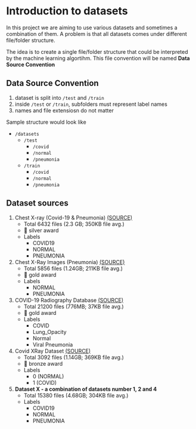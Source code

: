 # Introduction to datasets

In this project we are aiming to use various datasets and sometimes a combination of them. A problem is that all datasets comes under different file/folder structure.

The idea is to create a single file/folder structure that could be interpreted by the machine learning algortihm. This file convention will be named **Data Source Convention**

## Data Source Convention

1. dataset is split into `/test` and `/train`
2. inside `/test` or `/train`, subfolders must represent label names
3. names and file extensiosn do not matter

Sample structure would look like
- `/datasets`
  - `/test`
    - `/covid`
    - `/normal`
    - `/pneumonia`
  - `/train`
    - `/covid`
    - `/normal`
    - `/pneumonia`

## Dataset sources

1. Chest X-ray (Covid-19 & Pneumonia) [(SOURCE)](https://www.kaggle.com/prashant268/chest-xray-covid19-pneumonia)
    - Total 6432 files (2.3 GB; 350KB file avg.)
    - 🥈 silver award
    - Labels
        - COVID19
        - NORMAL
        - PNEUMONIA
2. Chest X-Ray Images (Pneumonia) [(SOURCE)](https://www.kaggle.com/paultimothymooney/chest-xray-pneumonia)
    - Total 5856 files (1.24GB; 211KB file avg.)
    - 🥇 gold award
    - Labels
        - NORMAL
        - PNEUMONIA
3. COVID-19 Radiography Database [(SOURCE)](https://www.kaggle.com/tawsifurrahman/covid19-radiography-database)
    - Total 21200 files (776MB; 37KB file avg.)
    - 🥇 gold award
    - Labels
        - COVID
        - Lung_Opacity
        - Normal
        - Viral Pneumonia
4. Covid XRay Dataset [(SOURCE)](https://www.kaggle.com/ahemateja19bec1025/covid-xray-dataset)
    - Total 3092 files (1.14GB; 369KB file avg.)
    - 🥉 bronze award
    - Labels
        - 0 (NORMAL)
        - 1 (COVID)
5. **Dataset X - a combination of datasets number 1, 2 and 4**
    - Total 15380 files (4.68GB; 304KB file avg.)
    - Labels
        - COVID19
        - NORMAL
        - PNEUMONIA